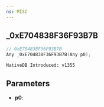 ```yaml
---
ns: MISC
---
```

## _0xE704838F36F93B7B

```c
// 0xE704838F36F93B7B
Any _0xE704838F36F93B7B(Any p0);
```

```
NativeDB Introduced: v1355
```

## Parameters
* **p0**:

